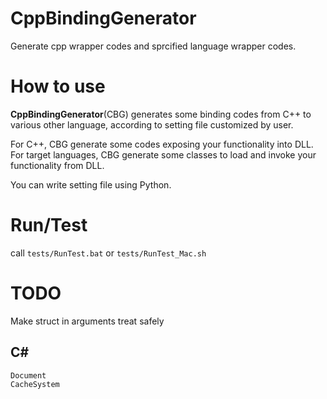 
# CppBindingGenerator

Generate cpp wrapper codes and sprcified language wrapper codes.

# How to use

**CppBindingGenerator**(CBG) generates some binding codes from C++ to various other language, according to setting file customized by user.

For C++, CBG generate some codes exposing your functionality into DLL.
For target languages, CBG generate some classes to load and invoke your functionality from DLL.

You can write setting file using Python.

# Run/Test

call `tests/RunTest.bat` or `tests/RunTest_Mac.sh`

# TODO

Make struct in arguments treat safely

## C#

```
Document
CacheSystem
```

